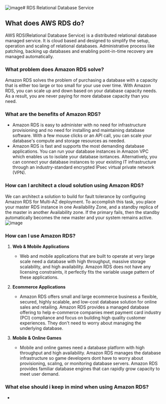![image](https://github.com/user-attachments/assets/64dc948d-ddb4-407c-ba94-e207856447a5)# RDS
Relational Database Service

## What does AWS RDS do?
AWS RDS(Relational Database Service) is a distributed relational database managed service. It is cloud based and designed to simplify the setup, operation and scaling of relational databases. Administrative process like patching, backing up databases and enabling point-in-time recovery are managed automatically.

### What problem does Amazon RDS solve?
Amazon RDS solves the problem of purchasing a database with a capacity that is either too large or too small for your use over time. With Amazon RDS, you can scale up and down based on your database capacity needs. As a result, you are never paying for more database capacity than you need.

### What are the benefits of Amazon RDS?
- Amazon RDS is easy to administer with no need for infrastructure provisioning and no need for installing and maintaining database software. With a few mouse clicks or an API call, you can scale your database's compute and storage resources as needed.
- Amazon RDS is fast and supports the most demanding database applications. You can run your database instances in Amazon VPC which enables us to isolate  your database isntances. Alternatively, you can connect your database instances to your existing IT infrastructure through an industry-standard encrypted IPsec virtual private network (VPN).

### How can I architect a cloud solution using Amazon RDS?
We can architect a solution to build for fault tolerance by configuring Amazon RDS for Multi-AZ deployment. To accomplish this task, you place your master RDS instance in one Availability Zone, and a standby replica of the master in another Availability zone. If the primary fails, then the standby automatically becomes the new master and your system remains active.
![image](https://github.com/user-attachments/assets/1e92344c-97f0-4f7a-8059-a21a3eb3a860)

### How can I use Amazon RDS?
1. **Web & Mobile Applications**
   - Web and mobile applications that are built to operate at very large scale need a database with high throughput, massive storage scalability, and high availability. Amazon RDS does not have any licensing constraints, it perfectly fits the variable usage pattern of these applications.

2. **Ecommerce Applications**
   - Amazon RDS offers small and large ecommerce business a flexible, secured, highly scalable, and low-cost database solution for online sales and retailing. Amazon RDS provides a managed database offering to help e-commerce companies meet payment card industry (PCI) compliance and focus on building high quality customer experiences. They don't need to worry about managing the underlying database.

3. **Mobile & Online Games**
   - Mobile and online games need a database platform with high throughput and high availability. Amazon RDS manages the database infrastructure so game developers dont have to worry about provisioning, scaling, or monitoring database servers. Amazon RDS provides familiar database engines that can rapidly grow capacity to meet user demand.

### What else should i keep in mind when using Amazon RDS?
- 
